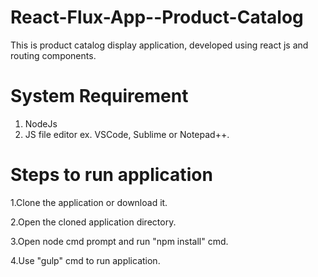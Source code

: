 # React-Flux-App--Product-Catalog
This is product catalog display application, developed using react js and routing components.
# System Requirement
1. NodeJs
2. JS file editor ex. VSCode, Sublime or Notepad++.

# Steps to run application
1.Clone the application or download it.

2.Open the cloned application directory.

3.Open node cmd prompt and run "npm install" cmd.

4.Use "gulp" cmd to run application.

